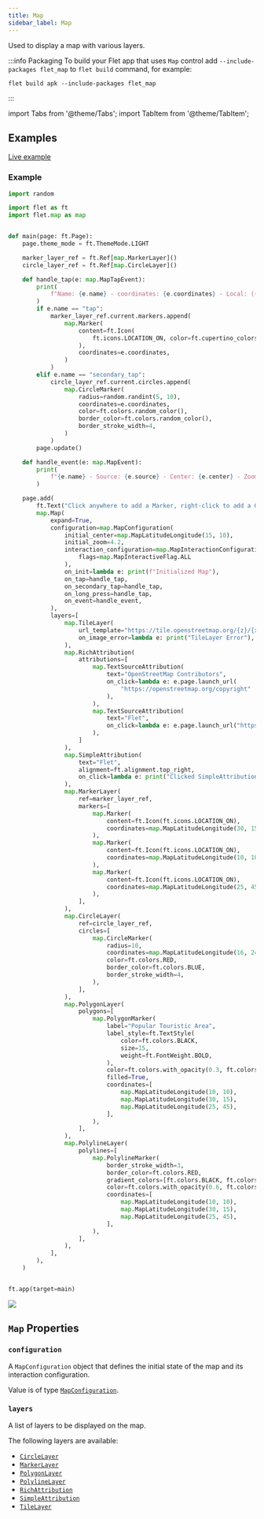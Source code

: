 ```yaml
---
title: Map
sidebar_label: Map
---
```


Used to display a map with various layers.

:::info Packaging
To build your Flet app that uses `Map` control add `--include-packages flet_map` to `flet build` command, for example:

```
flet build apk --include-packages flet_map
```

:::

import Tabs from '@theme/Tabs';
import TabItem from '@theme/TabItem';

## Examples

[Live example](https://flet-controls-gallery.fly.dev/utility/map)

### Example

<Tabs groupId="language">
  <TabItem value="python" label="Python" default>

```python
import random

import flet as ft
import flet.map as map


def main(page: ft.Page):
    page.theme_mode = ft.ThemeMode.LIGHT

    marker_layer_ref = ft.Ref[map.MarkerLayer]()
    circle_layer_ref = ft.Ref[map.CircleLayer]()

    def handle_tap(e: map.MapTapEvent):
        print(
            f"Name: {e.name} - coordinates: {e.coordinates} - Local: ({e.local_x}, {e.local_y}) - Global: ({e.global_x}, {e.global_y})"
        )
        if e.name == "tap":
            marker_layer_ref.current.markers.append(
                map.Marker(
                    content=ft.Icon(
                        ft.icons.LOCATION_ON, color=ft.cupertino_colors.DESTRUCTIVE_RED
                    ),
                    coordinates=e.coordinates,
                )
            )
        elif e.name == "secondary_tap":
            circle_layer_ref.current.circles.append(
                map.CircleMarker(
                    radius=random.randint(5, 10),
                    coordinates=e.coordinates,
                    color=ft.colors.random_color(),
                    border_color=ft.colors.random_color(),
                    border_stroke_width=4,
                )
            )
        page.update()

    def handle_event(e: map.MapEvent):
        print(
            f"{e.name} - Source: {e.source} - Center: {e.center} - Zoom: {e.zoom} - Rotation: {e.rotation}"
        )

    page.add(
        ft.Text("Click anywhere to add a Marker, right-click to add a CircleMarker."),
        map.Map(
            expand=True,
            configuration=map.MapConfiguration(
                initial_center=map.MapLatitudeLongitude(15, 10),
                initial_zoom=4.2,
                interaction_configuration=map.MapInteractionConfiguration(
                    flags=map.MapInteractiveFlag.ALL
                ),
                on_init=lambda e: print(f"Initialized Map"),
                on_tap=handle_tap,
                on_secondary_tap=handle_tap,
                on_long_press=handle_tap,
                on_event=handle_event,
            ),
            layers=[
                map.TileLayer(
                    url_template="https://tile.openstreetmap.org/{z}/{x}/{y}.png",
                    on_image_error=lambda e: print("TileLayer Error"),
                ),
                map.RichAttribution(
                    attributions=[
                        map.TextSourceAttribution(
                            text="OpenStreetMap Contributors",
                            on_click=lambda e: e.page.launch_url(
                                "https://openstreetmap.org/copyright"
                            ),
                        ),
                        map.TextSourceAttribution(
                            text="Flet",
                            on_click=lambda e: e.page.launch_url("https://flet.dev"),
                        ),
                    ]
                ),
                map.SimpleAttribution(
                    text="Flet",
                    alignment=ft.alignment.top_right,
                    on_click=lambda e: print("Clicked SimpleAttribution"),
                ),
                map.MarkerLayer(
                    ref=marker_layer_ref,
                    markers=[
                        map.Marker(
                            content=ft.Icon(ft.icons.LOCATION_ON),
                            coordinates=map.MapLatitudeLongitude(30, 15),
                        ),
                        map.Marker(
                            content=ft.Icon(ft.icons.LOCATION_ON),
                            coordinates=map.MapLatitudeLongitude(10, 10),
                        ),
                        map.Marker(
                            content=ft.Icon(ft.icons.LOCATION_ON),
                            coordinates=map.MapLatitudeLongitude(25, 45),
                        ),
                    ],
                ),
                map.CircleLayer(
                    ref=circle_layer_ref,
                    circles=[
                        map.CircleMarker(
                            radius=10,
                            coordinates=map.MapLatitudeLongitude(16, 24),
                            color=ft.colors.RED,
                            border_color=ft.colors.BLUE,
                            border_stroke_width=4,
                        ),
                    ],
                ),
                map.PolygonLayer(
                    polygons=[
                        map.PolygonMarker(
                            label="Popular Touristic Area",
                            label_style=ft.TextStyle(
                                color=ft.colors.BLACK,
                                size=15,
                                weight=ft.FontWeight.BOLD,
                            ),
                            color=ft.colors.with_opacity(0.3, ft.colors.BLUE),
                            filled=True,
                            coordinates=[
                                map.MapLatitudeLongitude(10, 10),
                                map.MapLatitudeLongitude(30, 15),
                                map.MapLatitudeLongitude(25, 45),
                            ],
                        ),
                    ],
                ),
                map.PolylineLayer(
                    polylines=[
                        map.PolylineMarker(
                            border_stroke_width=3,
                            border_color=ft.colors.RED,
                            gradient_colors=[ft.colors.BLACK, ft.colors.BLACK],
                            color=ft.colors.with_opacity(0.6, ft.colors.GREEN),
                            coordinates=[
                                map.MapLatitudeLongitude(10, 10),
                                map.MapLatitudeLongitude(30, 15),
                                map.MapLatitudeLongitude(25, 45),
                            ],
                        ),
                    ],
                ),
            ],
        ),
    )


ft.app(target=main)
```
  </TabItem>
</Tabs>

<img src="/img/docs/controls/map/map-example.gif" className="screenshot-50" />

## `Map` Properties

### `configuration`

A `MapConfiguration` object that defines the initial state of the map and its interaction configuration.

Value is of type [`MapConfiguration`](/docs/controls/mapconfiguration).

### `layers`

A list of layers to be displayed on the map.

The following layers are available:

- [`CircleLayer`](/docs/controls/mapcirclelayer)
- [`MarkerLayer`](/docs/controls/mapmarkerlayer)
- [`PolygonLayer`](/docs/controls/mappolygonlayer)
- [`PolylineLayer`](/docs/controls/mappolylinelayer)
- [`RichAttribution`](/docs/controls/maprichattribution)
- [`SimpleAttribution`](/docs/controls/mapsimpleattribution)
- [`TileLayer`](/docs/controls/maptilelayer)

